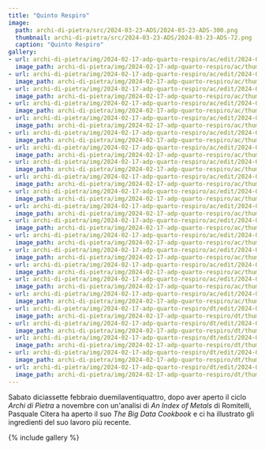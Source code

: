 ```yaml
---
title: "Quinto Respiro"
image:
  path: archi-di-pietra/src/2024-03-23-ADS/2024-03-23-ADS-300.png
  thumbnail: archi-di-pietra/src/2024-03-23-ADS/2024-03-23-ADS-72.png
  caption: "Quinto Respiro"
gallery:
- url: archi-di-pietra/img/2024-02-17-adp-quarto-respiro/ac/edit/2024-02-17-adp-01.jpg
  image_path: archi-di-pietra/img/2024-02-17-adp-quarto-respiro/ac/thumb/2024-02-17-adp-01.jpg
- url: archi-di-pietra/img/2024-02-17-adp-quarto-respiro/ac/edit/2024-02-17-adp-02.jpg
  image_path: archi-di-pietra/img/2024-02-17-adp-quarto-respiro/ac/thumb/2024-02-17-adp-02.jpg
- url: archi-di-pietra/img/2024-02-17-adp-quarto-respiro/ac/edit/2024-02-17-adp-03.jpg
  image_path: archi-di-pietra/img/2024-02-17-adp-quarto-respiro/ac/thumb/2024-02-17-adp-03.jpg
- url: archi-di-pietra/img/2024-02-17-adp-quarto-respiro/ac/edit/2024-02-17-adp-04.jpg
  image_path: archi-di-pietra/img/2024-02-17-adp-quarto-respiro/ac/thumb/2024-02-17-adp-04.jpg
- url: archi-di-pietra/img/2024-02-17-adp-quarto-respiro/ac/edit/2024-02-17-adp-05.jpg
  image_path: archi-di-pietra/img/2024-02-17-adp-quarto-respiro/ac/thumb/2024-02-17-adp-05.jpg
- url: archi-di-pietra/img/2024-02-17-adp-quarto-respiro/ac/edit/2024-02-17-adp-06.jpg
  image_path: archi-di-pietra/img/2024-02-17-adp-quarto-respiro/ac/thumb/2024-02-17-adp-06.jpg
- url: archi-di-pietra/img/2024-02-17-adp-quarto-respiro/ac/edit/2024-02-17-adp-07.jpg
  image_path: archi-di-pietra/img/2024-02-17-adp-quarto-respiro/ac/thumb/2024-02-17-adp-07.jpg
- url: archi-di-pietra/img/2024-02-17-adp-quarto-respiro/ac/edit/2024-02-17-adp-08.jpg
  image_path: archi-di-pietra/img/2024-02-17-adp-quarto-respiro/ac/thumb/2024-02-17-adp-08.jpg
- url: archi-di-pietra/img/2024-02-17-adp-quarto-respiro/ac/edit/2024-02-17-adp-09.jpg
  image_path: archi-di-pietra/img/2024-02-17-adp-quarto-respiro/ac/thumb/2024-02-17-adp-09.jpg
- url: archi-di-pietra/img/2024-02-17-adp-quarto-respiro/ac/edit/2024-02-17-adp-10.jpg
  image_path: archi-di-pietra/img/2024-02-17-adp-quarto-respiro/ac/thumb/2024-02-17-adp-10.jpg
- url: archi-di-pietra/img/2024-02-17-adp-quarto-respiro/ac/edit/2024-02-17-adp-11.jpg
  image_path: archi-di-pietra/img/2024-02-17-adp-quarto-respiro/ac/thumb/2024-02-17-adp-11.jpg
- url: archi-di-pietra/img/2024-02-17-adp-quarto-respiro/ac/edit/2024-02-17-adp-12.jpg
  image_path: archi-di-pietra/img/2024-02-17-adp-quarto-respiro/ac/thumb/2024-02-17-adp-12.jpg
- url: archi-di-pietra/img/2024-02-17-adp-quarto-respiro/ac/edit/2024-02-17-adp-13.jpg
  image_path: archi-di-pietra/img/2024-02-17-adp-quarto-respiro/ac/thumb/2024-02-17-adp-13.jpg
- url: archi-di-pietra/img/2024-02-17-adp-quarto-respiro/ac/edit/2024-02-17-adp-14.jpg
  image_path: archi-di-pietra/img/2024-02-17-adp-quarto-respiro/ac/thumb/2024-02-17-adp-14.jpg
- url: archi-di-pietra/img/2024-02-17-adp-quarto-respiro/ac/edit/2024-02-17-adp-15.jpg
  image_path: archi-di-pietra/img/2024-02-17-adp-quarto-respiro/ac/thumb/2024-02-17-adp-15.jpg
- url: archi-di-pietra/img/2024-02-17-adp-quarto-respiro/ac/edit/2024-02-17-adp-16.jpg
  image_path: archi-di-pietra/img/2024-02-17-adp-quarto-respiro/ac/thumb/2024-02-17-adp-16.jpg
- url: archi-di-pietra/img/2024-02-17-adp-quarto-respiro/ac/edit/2024-02-17-adp-17.jpg
  image_path: archi-di-pietra/img/2024-02-17-adp-quarto-respiro/ac/thumb/2024-02-17-adp-17.jpg
- url: archi-di-pietra/img/2024-02-17-adp-quarto-respiro/dt/edit/2024-02-17-adp-01.png
  image_path: archi-di-pietra/img/2024-02-17-adp-quarto-respiro/dt/thumb/2024-02-17-adp-01.png
- url: archi-di-pietra/img/2024-02-17-adp-quarto-respiro/dt/edit/2024-02-17-adp-02.png
  image_path: archi-di-pietra/img/2024-02-17-adp-quarto-respiro/dt/thumb/2024-02-17-adp-02.png
- url: archi-di-pietra/img/2024-02-17-adp-quarto-respiro/dt/edit/2024-02-17-adp-03.png
  image_path: archi-di-pietra/img/2024-02-17-adp-quarto-respiro/dt/thumb/2024-02-17-adp-03.png
- url: archi-di-pietra/img/2024-02-17-adp-quarto-respiro/dt/edit/2024-02-17-adp-04.png
  image_path: archi-di-pietra/img/2024-02-17-adp-quarto-respiro/dt/thumb/2024-02-17-adp-04.png
- url: archi-di-pietra/img/2024-02-17-adp-quarto-respiro/dt/edit/2024-02-17-adp-05.png
  image_path: archi-di-pietra/img/2024-02-17-adp-quarto-respiro/dt/thumb/2024-02-17-adp-05.png
---
```


Sabato diciassette febbraio duemilaventiquattro, dopo aver aperto il ciclo
*Archi di Pietra* a novembre con un'analisi di *An Index of Metals* di Romitelli,
Pasquale Citera ha aperto il suo *The Big Data Cookbook* e ci ha illustrato gli
ingredienti del suo lavoro più recente.

<!--more-->

{% include gallery %}
